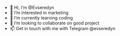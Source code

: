 - 👋 Hi, I’m @Evseredyn
- 👀 I’m interested in marketing
- 🌱 I’m currently learning coding
- 💞️ I’m looking to collaborate on good project
- 📫 Get in touch with me with Telegram @evseredyn

<!---
Evseredyn/Evseredyn is a ✨ special ✨ repository because its `README.md` (this file) appears on your GitHub profile.
You can click the Preview link to take a look at your changes.
--->
